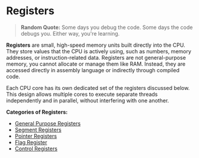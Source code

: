 # Registers

> **Random Quote:** Some days you debug the code. Some days the code debugs you. Either way, you're learning.

**Registers** are small, high-speed memory units built directly into the CPU. They store values that the CPU is actively using, such as numbers, memory addresses, or instruction-related data. Registers are not general-purpose memory, you cannot allocate or manage them like RAM. Instead, they are accessed directly in assembly language or indirectly through compiled code.

Each CPU core has its own dedicated set of the registers discussed below. This design allows multiple cores to execute separate threads independently and in parallel, without interfering with one another.

**Categories of Registers:**

* [General Purpose Registers](./03_general_purpose_registers.md)
* [Segment Registers](./04_segment_registers.md)
* [Pointer Registers](./05_pointer_registers.md)
* [Flag Register](./06_flag_register.md)
* [Control Registers](./07_control_registers.md)